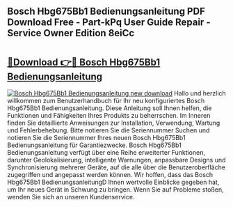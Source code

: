 ## Bosch Hbg675Bb1 Bedienungsanleitung PDF Download Free - Part-kPq User Guide Repair - Service Owner Edition 8eiCc

# <h2><a href="http://df23k08.blite.top/?on=Bosch+Hbg675Bb1+Bedienungsanleitung">🔗Download 👉🔴 Bosch Hbg675Bb1 Bedienungsanleitung</a></h2>

[![Bosch Hbg675Bb1 Bedienungsanleitung new download](https://i.imgur.com/lujVjoI.png)](http://df23k08.blite.top/?on=Bosch+Hbg675Bb1+Bedienungsanleitung)
Hallo und herzlich willkommen zum Benutzerhandbuch für Ihr neu konfiguriertes Bosch Hbg675Bb1 Bedienungsanleitung. Diese Anleitung soll Ihnen helfen, die Funktionen und Fähigkeiten Ihres Produkts zu beherrschen. Im Inneren finden Sie detaillierte Anweisungen zur Installation, Verwendung, Wartung und Fehlerbehebung. Bitte notieren Sie die Seriennummer Suchen und notieren Sie die Seriennummer Ihres neuen Bosch Hbg675Bb1 Bedienungsanleitung für Garantiezwecke. Bosch Hbg675Bb1 Bedienungsanleitung verfügt über eine Reihe erweiterter Funktionen, darunter Geolokalisierung, intelligente Warnungen, anpassbare Designs und Synchronisierung mehrerer Geräte, auf die alle über die Benutzeroberfläche zugegriffen und angepasst werden können. Wir hoffen, dass das Bosch Hbg675Bb1 BedienungsanleitungD Ihnen wertvolle Einblicke gegeben hat, um Ihr neues Gerät in Schwung zu bringen. Wenn Sie auf Probleme stoßen, wenden Sie sich an unseren Kundenservice.
